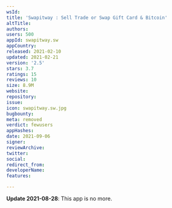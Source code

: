 ```yaml
---
wsId: 
title: 'Swapitway : Sell Trade or Swap Gift Card & Bitcoin'
altTitle: 
authors: 
users: 500
appId: swapitway.sw
appCountry: 
released: 2021-02-10
updated: 2021-02-21
version: '2.5'
stars: 3.7
ratings: 15
reviews: 10
size: 8.9M
website: 
repository: 
issue: 
icon: swapitway.sw.jpg
bugbounty: 
meta: removed
verdict: fewusers
appHashes: 
date: 2021-09-06
signer: 
reviewArchive: 
twitter: 
social: 
redirect_from: 
developerName: 
features: 

---
```


**Update 2021-08-28**: This app is no more.
